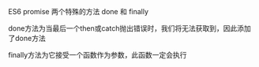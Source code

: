 ES6 promise 两个特殊的方法 done 和 finally

done方法为当最后一个then或catch抛出错误时，我们将无法获取到，因此添加了done方法

finally方法为它接受一个函数作为参数，此函数一定会执行
